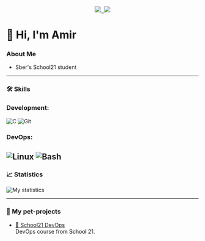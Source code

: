 <div id="paft" align="center">
    <a href="https://t.me/Zhaboychik">
        <img src="https://img.shields.io/badge/Telegram-2CA5E0?style=for-the-badge&logo=telegram&logoColor=white"/>&nbsp;
    </a>
    <a href="mailto:zhaboev7029@gmail.com">
        <img src="https://img.shields.io/badge/Gmail-D14836?style=for-the-badge&logo=gmail&logoColor=white"/>
    </a>
</div>

# 👋 Hi, I'm Amir

### About Me

- Sber's School21 student

---

### 🛠️ Skills

### Development:

![C](https://img.shields.io/badge/C-A8B9CC?style=for-the-badge&logo=c&logoColor=white) ![Git](https://img.shields.io/badge/Git-F05032?style=for-the-badge&logo=git&logoColor=white)

### DevOps:

## ![Linux](https://img.shields.io/badge/Linux-FCC624?style=for-the-badge&logo=linux&logoColor=black) ![Bash](https://img.shields.io/badge/Bash-4EAA25?style=for-the-badge&logo=gnu-bash&logoColor=white)

### 📈 Statistics

![My statistics](https://github-readme-stats.vercel.app/api?username=AmirZhaboev&show_icons=true&theme=radical)

---

### 📂 My pet-projects

- [🏫 School21 DevOps](https://github.com/Maxuss7/School21-DevOps)  
  DevOps course from School 21.
